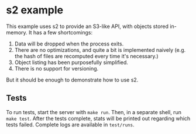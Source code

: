 # s2 example

This example uses s2 to provide an S3-like API, with objects stored in-memory. It has a few shortcomings:

1) Data will be dropped when the process exits.
2) There are no optimizations, and quite a bit is implemented naively (e.g. the hash of files are recomputed every time it's necessary.)
3) Object listing has been purposefully simplified.
4) There is no support for versioning.

But it should be enough to demonstrate how to use s2.

## Tests

To run tests, start the server with `make run`. Then, in a separate shell, run `make test`. After the tests complete, stats will be printed out regarding which tests failed. Complete logs are available in `test/runs`.
